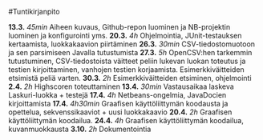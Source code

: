 #Tuntikirjanpito

**13.3.** *45min* Aiheen kuvaus, Github-repon luominen ja NB-projektin luominen ja konfigurointi yms.
**20.3.** *4h* Ohjelmointia, JUnit-testauksen kertaamista, luokkakaavion piirtäminen
**26.3.** *30min* CSV-tiedostomuotoon ja sen parsimiseen Javalla tutustumista
**27.3.** *5h* OpenCSV:hen tarkemmin tutustuminen, CSV-tiedostoista väitteet peliin lukevan luokan toteutus ja testien kirjoittaminen, vanhojen testien korjaamista. Esimerkkiväitteiden etsimistä peliä varten.
**30.3.** *2h* Esimerkkiväitteiden etsiminen, ohjelmointi
**2.4.** *2h* Highscoren toteuttaminen
**13.4.** *30min* Vastausaikaa laskeva Laskuri-luokka + testejä
**17.4.** *4h* Netbeans-ongelmia, JavaDocien kirjoittamista
**17.4.** *4h30min* Graafisen käyttöliittymän koodausta ja opettelua, sekvenssikaaviot + uusi luokkakaavio
**20.4.** *2h* Graafisen käyttöliittymän koodailua.
**24.4.** *4h* Graafisen käyttöliittymän koodailua, kuvanmuokkausta
**3.10.** *2h* Dokumentointia
